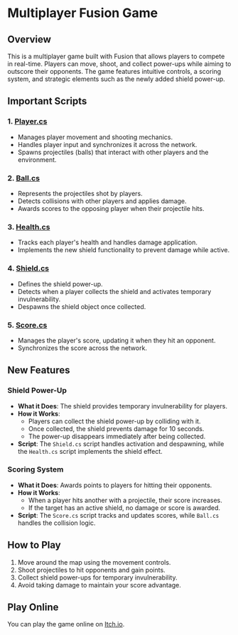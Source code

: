 # Multiplayer Fusion Game

## Overview
This is a multiplayer game built with Fusion that allows players to compete in real-time. Players can move, shoot, and collect power-ups while aiming to outscore their opponents. The game features intuitive controls, a scoring system, and strategic elements such as the newly added shield power-up.

## Important Scripts

### 1. **[Player.cs](Assets/Scripts/Player.cs)**
- Manages player movement and shooting mechanics.
- Handles player input and synchronizes it across the network.
- Spawns projectiles (balls) that interact with other players and the environment.

### 2. **[Ball.cs](Assets/Scripts/Ball.cs)**
- Represents the projectiles shot by players.
- Detects collisions with other players and applies damage.
- Awards scores to the opposing player when their projectile hits.

### 3. **[Health.cs](Assets/Scripts/Health.cs)**
- Tracks each player's health and handles damage application.
- Implements the new shield functionality to prevent damage while active.

### 4. **[Shield.cs](Assets/Scripts/Shield.cs)**
- Defines the shield power-up.
- Detects when a player collects the shield and activates temporary invulnerability.
- Despawns the shield object once collected.

### 5. **[Score.cs](Assets/Scripts/Score.cs)**
- Manages the player's score, updating it when they hit an opponent.
- Synchronizes the score across the network.

## New Features

### Shield Power-Up
- **What it Does**: The shield provides temporary invulnerability for players.
- **How it Works**:
  - Players can collect the shield power-up by colliding with it.
  - Once collected, the shield prevents damage for 10 seconds.
  - The power-up disappears immediately after being collected.
- **Script**: The `Shield.cs` script handles activation and despawning, while the `Health.cs` script implements the shield effect.

### Scoring System
- **What it Does**: Awards points to players for hitting their opponents.
- **How it Works**:
  - When a player hits another with a projectile, their score increases.
  - If the target has an active shield, no damage or score is awarded.
- **Script**: The `Score.cs` script tracks and updates scores, while `Ball.cs` handles the collision logic.

## How to Play
1. Move around the map using the movement controls.
2. Shoot projectiles to hit opponents and gain points.
3. Collect shield power-ups for temporary invulnerability.
4. Avoid taking damage to maintain your score advantage.

## Play Online
You can play the game online on [Itch.io](https://example.itch.io/game).

